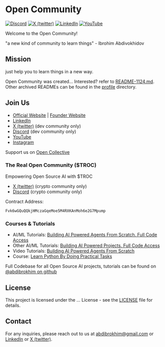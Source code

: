 # Open Community

[![Discord](https://camo.githubusercontent.com/ec5d39ab0ea8e734562352ef135e2937a2526002b90e9a432d0cb29c695b5c1d/68747470733a2f2f696d672e736869656c64732e696f2f62616467652f446973636f72642d4a6f696e2532306f75722532307365727665722d3538363546323f7374796c653d666f722d7468652d6261646765266c6f676f3d646973636f7264266c6f676f436f6c6f723d7768697465)](discord.gg/nhDV2kJD)
[![X (twitter)](https://camo.githubusercontent.com/527cd512620074e605797b2bb8d9cc4cf6077dcfdfcc8593ea8ac2cadc5fcb19/68747470733a2f2f696d672e736869656c64732e696f2f62616467652f582e636f6d2d466f6c6c6f772d3144413146323f7374796c653d666f722d7468652d6261646765266c6f676f3d78266c6f676f436f6c6f723d7768697465)](https://x.com/xxopencommunity)
[![LinkedIn](https://camo.githubusercontent.com/e0b5da352ded24c34c027e1826bc2c4d780976b2bdabca57eff4ca185ff7ba56/68747470733a2f2f696d672e736869656c64732e696f2f62616467652f4c696e6b6564496e2d436f6e6e6563742d626c75653f7374796c653d666f722d7468652d6261646765266c6f676f3d6c696e6b6564696e266c6f676f436f6c6f723d7768697465)](https://linkedin.com/company/opencommunity)
[![YouTube](https://camo.githubusercontent.com/aafea284ffcbb063291ec2cc2803493982e65fa18967a211c5b5c689170c217b/68747470733a2f2f696d672e736869656c64732e696f2f62616467652f596f75547562652d5375627363726962652d7265643f7374796c653d666f722d7468652d6261646765266c6f676f3d796f7574756265266c6f676f436f6c6f723d7768697465)](https://youtube.com/@theopencommunity)

Welcome to the Open Community!

"a new kind of community to learn things" - Ibrohim Abdivokhidov

## Mission

just help you to learn things in a new way.

Open Community was created... Interested? refer to [README-1124.md](https://github.com/TheOpenCommunity/.github/blob/main/profile/README-1124.md). Other archived READMEs can be found in the [profile](https://github.com/TheOpenCommunity/.github/tree/main/profile) directory.

## Join Us

- [Official Website](https://theopencommunity.co) | [Founder Website](https://imcook.in)
- [LinkedIn](https://linkedin.com/company/opencommunity)
- [X (twitter)](https://x.com/xxopencommunity) (dev community only)
- [Discord](https://discord.gg/nhDV2kJD) (dev community only)
- [YouTube](https://youtube.com/@theopencommunity)
- [Instagram](https://instagram.com/theopencommunity)

Support us on [Open Collective](https://opencollective.com/opencommunity)

### The Real Open Community ($TROC)

Empowering Open Source AI with $TROC

- [X (twitter)](https://x.com/xopencommunity) (crypto community only)
- [Discord](https://discord.gg/WdgS8jU98w) (crypto community only)

Contract Address:
```
Fvk6wGQuQQkjHMczaGqeMoe5M4RXKAnMoh6e2G7Mpump
```

### Courses & Tutorials
- AI/ML Tutorials: [Building AI Powered Agents From Scratch. Full Code Access](https://topmate.io/abdibrokhim/1355360)
- Other AI/ML Tutorials: [Building AI Powered Projects. Full Code Access](https://abdibrokhim.vercel.app/written-tutorials)
- Video Tutorials: [Building AI Powered Agents From Scratch](https://www.youtube.com/@TechWithAbee)
- Course: [Learn Python By Doing Practical Tasks](https://www.udemy.com/course/learn-python-by-doing-practical-tasks/)

Full Codebase for all Open Source AI projects, tutorials can be found on [@abdibrokhim on github](https://github.com/abdibrokhm)

## License

This project is licensed under the ... License - see the [LICENSE]() file for details.

## Contact

For any inquiries, please reach out to us at abdibrokhim@gmail.com or [LinkedIn](https://linkedin.com/in/abdibrokhim) or [X (twitter)](https://x.com/abdibrokhim).